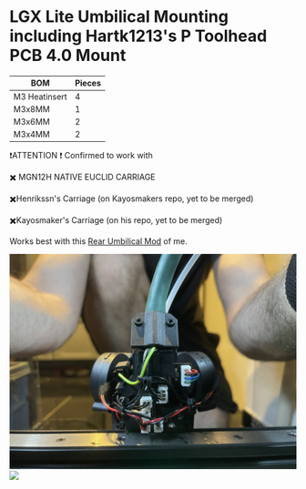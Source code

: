 # LGX Lite Umbilical Mounting including Hartk1213's P Toolhead PCB 4.0 Mount

| BOM | Pieces |
| ------ | ------ |
| M3 Heatinsert | 4 |
| M3x8MM | 1 |
| M3x6MM | 2 |
| M3x4MM | 2 |

❗ATTENTION ❗
 Confirmed to work with
 
✖️ MGN12H NATIVE EUCLID CARRIAGE 

✖️Henrikssn's Carriage (on Kayosmakers repo, yet to be merged)

✖️Kayosmaker's Carriage (on his repo, yet to be merged)

Works best with this [Rear Umbilical Mod](https://github.com/Minsekt/moronvods/tree/main/Rear_Umbilical) of me.

![](images/IMG_8925.jpg)
![](images/2022-04-16T22_53_09.png)
